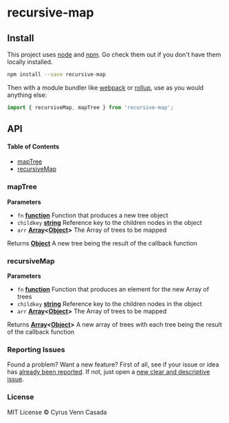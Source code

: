 # recursive-map

## Install

This project uses [node](http://nodejs.org) and [npm](https://npmjs.com). Go check them out if you don't have them locally installed.

```sh
npm install --save recursive-map
```

Then with a module bundler like [webpack](https://webpack.js.org) or [rollup](http://rollupjs.org), use as you would anything else:

```js
import { recursiveMap, mapTree } from 'recursive-map';
```

## API

<!-- Generated by documentation.js. Update this documentation by updating the source code. -->

#### Table of Contents

-   [mapTree](#maptree)
-   [recursiveMap](#recursivemap)

### mapTree

**Parameters**

-   `fn` **[function](https://developer.mozilla.org/docs/Web/JavaScript/Reference/Statements/function)** Function that produces a new tree object
-   `childkey` **[string](https://developer.mozilla.org/docs/Web/JavaScript/Reference/Global_Objects/String)** Reference key to the children nodes in the object
-   `arr` **[Array](https://developer.mozilla.org/docs/Web/JavaScript/Reference/Global_Objects/Array)&lt;[Object](https://developer.mozilla.org/docs/Web/JavaScript/Reference/Global_Objects/Object)>** The Array of trees to be mapped

Returns **[Object](https://developer.mozilla.org/docs/Web/JavaScript/Reference/Global_Objects/Object)** A new tree being the result of the callback function

### recursiveMap

**Parameters**

-   `fn` **[function](https://developer.mozilla.org/docs/Web/JavaScript/Reference/Statements/function)** Function that produces an element for the new Array of trees
-   `childkey` **[string](https://developer.mozilla.org/docs/Web/JavaScript/Reference/Global_Objects/String)** Reference key to the children nodes in the object
-   `arr` **[Array](https://developer.mozilla.org/docs/Web/JavaScript/Reference/Global_Objects/Array)&lt;[Object](https://developer.mozilla.org/docs/Web/JavaScript/Reference/Global_Objects/Object)>** The Array of trees to be mapped

Returns **[Array](https://developer.mozilla.org/docs/Web/JavaScript/Reference/Global_Objects/Array)&lt;[Object](https://developer.mozilla.org/docs/Web/JavaScript/Reference/Global_Objects/Object)>** A new array of trees with each tree being the result of the callback function

### Reporting Issues

Found a problem? Want a new feature? First of all, see if your issue or idea has [already been reported](../../issues).
If not, just open a [new clear and descriptive issue](../../issues/new).

### License

MIT License © Cyrus Venn Casada